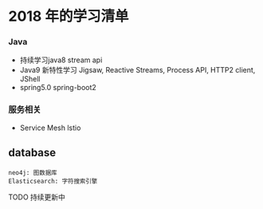 # 2018 年的学习清单

### Java
- 持续学习java8 stream api
- Java9 新特性学习 Jigsaw, Reactive Streams, Process API, HTTP2 client, JShell
- spring5.0 spring-boot2



### 服务相关

- Service Mesh  lstio



## database

    neo4j: 图数据库
    Elasticsearch: 字符搜索引擎

TODO 持续更新中
